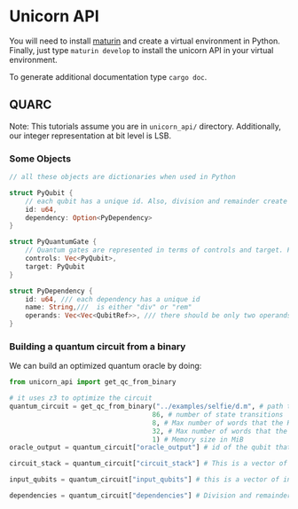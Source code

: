 # Unicorn API
You will need to install [maturin](https://www.maturin.rs/installation.htm) and create a virtual environment in Python. Finally, just type `maturin develop` to install the unicorn API in your virtual environment. 

To generate additional documentation type `cargo doc`.

## QUARC

Note: This tutorials assume you are in `unicorn_api/` directory. Additionally, our integer representation at bit level is LSB.

### Some Objects

```rust
// all these objects are dictionaries when used in Python

struct PyQubit {
    // each qubit has a unique id. Also, division and remainder create dependecies. Qubits that have a dependency should be initialized to |+>.
    id: u64, 
    dependency: Option<PyDependency>
}

struct PyQuantumGate {
    // Quantum gates are represented in terms of controls and target. For X gates only the target is set.
    controls: Vec<PyQubit>,
    target: PyQubit 
}

struct PyDependency {
    id: u64, /// each dependency has a unique id
    name: String,///  is either "div" or "rem"
    operands: Vec<Vec<QubitRef>>, /// there should be only two operands
}

```
### Building a quantum circuit from a binary

We can build an optimized quantum oracle by doing:

```Python
from unicorn_api import get_qc_from_binary

# it uses z3 to optimize the circuit
quantum_circuit = get_qc_from_binary("../examples/selfie/d.m", # path to the binary
                                    86, # number of state transitions
                                    8, # Max number of words that the HEAP can use
                                    32, # Max number of words that the STACK can use
                                    1) # Memory size in MiB
oracle_output = quantum_circuit["oracle_output"] # id of the qubit that represents the oracle output

circuit_stack = quantum_circuit["circuit_stack"] # This is a vector of PyQuantumGates. When uncomputing, you may want to uncompute all gates but the last one since this is the one that affects the oracle's output.

input_qubits = quantum_circuit["input_qubits"] # this is a vector of integers, that contain the ids of the qubits that represent the input of the program and the ones we want to search for.

dependencies = quantum_circuit["dependencies"] # Division and remainder are stated as constraints and this is a dictionary that maps PyDependency -> Vec<PyQubit>. By solving, this specific PyDependency the value of Vec<PyQubit> can be determined.

```


